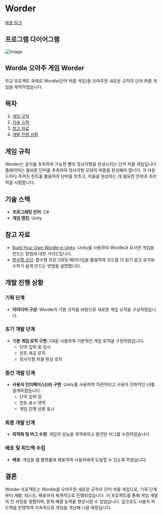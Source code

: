 # Worder
[배포 링크](https://worder-seven.vercel.app)

## 프로그램 다이어그램
![image](https://github.com/ienrum/worder/assets/137467530/175961e1-3ae4-4daa-bfe9-f811f243f938)

## Wordle 오마주 게임 Worder 

학교 프로젝트 과제로 Wordle(단어 퍼즐 게임)을 오마주한 새로운 규칙의 단어 퍼즐 게임을 제작하였습니다.

## 목차

1. [게임 규칙](#게임-규칙)
2. [기술 스택](#기술-스택)
3. [참고 자료](#참고-자료)
4. [개발 진행 상황](#개발-진행-상황)

## 게임 규칙

Worder는 글자를 추측하여 가능한 빨리 정사각형을 완성시키는 단어 퍼즐 게임입니다. 플레이어는 올바른 단어를 추측하여 정사각형 모양의 퍼즐을 완성해야 합니다. 각 라운드마다 주어진 힌트를 활용하여 단어를 맞추고, 퍼즐을 완성하는 데 필요한 전략과 추리력을 시험합니다.

## 기술 스택

- **프로그래밍 언어**: C#
- **게임 엔진**: Unity

## 참고 자료

- [Build Your Own Wordle in Unity](https://lootlocker.com/guides/how-to-make-wordle-in-unity-part-1): Unity를 사용하여 Wordle과 유사한 게임을 만드는 방법에 대한 가이드입니다.
- [함수형 코딩](https://www.yes24.com/Product/Goods/108748841): 함수형 프로그래밍 패러다임을 활용하여 코드를 더 읽기 쉽고 유지보수하기 쉽게 만드는 방법을 설명합니다.

## 개발 진행 상황

### 기획 단계
- **아이디어 구상**: Wordle의 기본 규칙을 바탕으로 새로운 게임 규칙을 구상하였습니다.

### 초기 개발 단계
- **기본 게임 로직 구현**: C#을 사용하여 기본적인 게임 로직을 구현하였습니다. 
  - 단어 입력 및 검사
  - 힌트 제공 로직
  - 정사각형 퍼즐 완성 로직

### 중간 개발 단계
- **사용자 인터페이스(UI) 구현**: Unity를 사용하여 직관적이고 사용자 친화적인 UI를 설계하였습니다.
  - 단어 입력 창
  - 힌트 표시 영역
  - 게임 진행 상황 표시

### 최종 개발 단계
- **최적화 및 버그 수정**: 게임의 성능을 최적화하고 발견된 버그를 수정하였습니다.

### 배포 및 피드백 수집
- **배포**: 게임을 웹 플랫폼에 배포하여 사용자에게 도달할 수 있도록 하였습니다.

## 결론

Worder 프로젝트는 Wordle을 오마주한 새로운 규칙의 단어 퍼즐 게임으로, 기획 단계부터 개발, 테스트, 배포까지 체계적으로 진행되었습니다. 이 프로젝트를 통해 게임 개발의 전 과정을 경험하며, 문제 해결 능력을 향상시킬 수 있었습니다. 앞으로도 사용자 피드백을 반영하여 지속적으로 게임을 개선해 나갈 예정입니다.
